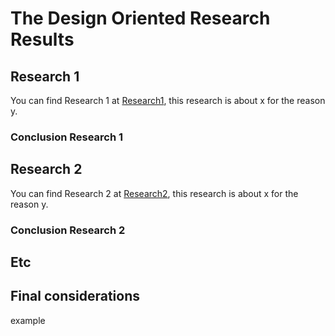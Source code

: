 # The Design Oriented Research Results

## Research 1

You can find Research 1 at [Research1](www.example.com), this research is about x for the reason y.

### Conclusion Research 1

## Research 2

You can find Research 2 at [Research2](www.example.com), this research is about x for the reason y.

### Conclusion Research 2

## Etc

## Final considerations

example
